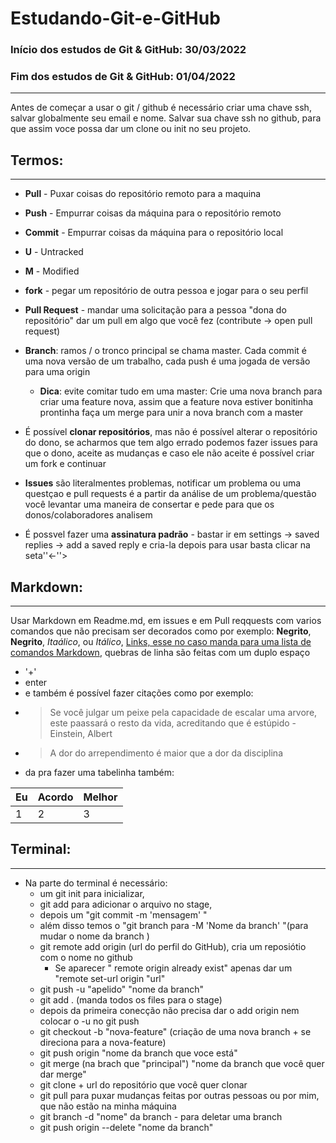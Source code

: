 # Estudando-Git-e-GitHub
### Início dos estudos de Git & GitHub: 30/03/2022
### Fim dos estudos de Git & GitHub: 01/04/2022
---

Antes de começar a usar o git / github é necessário criar uma chave ssh, salvar globalmente seu email e nome. Salvar sua chave ssh no github, para que assim voce possa dar um clone ou init no seu projeto.
## Termos:
---

* **Pull** - Puxar coisas do repositório remoto para a maquina 

* **Push** - Empurrar coisas da máquina para o repositório remoto 

* **Commit** - Empurrar coisas da máquina para o repositório local 

* **U** - Untracked 

* **M** - Modified 

* **fork** - pegar um repositório de outra pessoa e jogar para o seu perfil

* **Pull Request** - mandar uma solicitação para a pessoa "dona do repositório" dar um pull em algo que você fez (contribute -> open pull request)

* **Branch**: ramos / o tronco principal se chama master. Cada commit é uma nova versão de um trabalho, cada push é uma jogada de versão para uma origin

    * **Dica**: evite comitar tudo em uma master:
 Crie uma nova branch para criar uma feature nova, assim que a feature nova estiver bonitinha prontinha faça um merge para unir a nova branch com a master

* É possível **clonar repositórios**, mas não é possível alterar o repositório do dono, se acharmos que tem algo errado podemos fazer issues para que o dono, aceite as mudanças e caso ele não aceite é possível criar um fork e continuar 

* **Issues** são literalmentes problemas, notificar um problema ou uma questçao e pull requests é a partir da análise de um problema/questão você levantar uma maneira de consertar e pede para que os donos/colaboradores analisem 

* É possvel fazer uma **assinatura padrão** - bastar ir em settings -> saved replies -> add a saved reply e cria-la depois para usar basta clicar na seta''<-''>

## Markdown:
---

Usar Markdown em Readme.md, em issues e em Pull reqquests com varios comandos que não precisam ser decorados como por exemplo: **Negrito**, __Negrito__, *Itaálico*, ou _Itálico_, [Links, esse no caso manda para uma lista de comandos Markdown](https://github.com/luong-komorebi/Markdown-Tutorial/blob/master/README_pt-BR.md), quebras de linha são feitas com um duplo espaço 
* '+'  
* enter
* e também é possível fazer citações como por exemplo:  
* > Se você julgar um peixe pela capacidade de escalar uma arvore, este paassará o resto da vida, acreditando que é estúpido -  Einstein, Albert
* > A dor do arrependimento é maior que a dor da disciplina
* da pra fazer uma tabelinha também:  

 Eu | Acordo| Melhor 
 ---|---|---|
 1|2|3


## Terminal:
---

* Na parte do terminal é necessário:
    * um git init para inicializar, 
    * git add para adicionar o arquivo no stage, 
    * depois um "git commit -m 'mensagem' " 
    * além disso temos o "git branch para -M 'Nome da branch' "(para mudar o nome da branch )
    * git remote add origin (url do perfil do GitHub), cria um reposiótio com o nome no github
        * Se aparecer " remote origin already exist" apenas dar um "remote set-url origin "url"
    * git push -u "apelido" "nome da branch"
    * git add . (manda todos os files para o stage)
    * depois da primeira conecção não precisa dar o add origin 
    nem colocar o -u no git push 
    * git checkout -b "nova-feature" (criação de uma nova branch + se direciona para a nova-feature)
    * git push origin "nome da branch que voce está"
    * git merge (na brach que "principal") "nome da branch que você quer dar merge"
    * git clone + url do repositório que você quer clonar
    * git pull para puxar mudanças feitas por outras pessoas ou por mim, que não estão na minha máquina
    * git branch -d "nome" da branch - para deletar uma branch
    * git push origin --delete "nome da branch"

